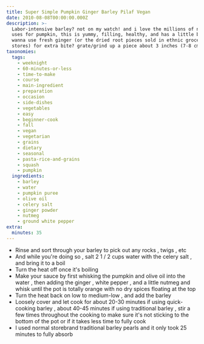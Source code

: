 ```yaml
---
title: Super Simple Pumpkin Ginger Barley Pilaf Vegan
date: 2010-08-08T00:00:00.000Z
description: >-
  Labor-intensive barley? not on my watch! and i love the millions of non-pie
  uses for pumpkin, this is yummy, filling, healthy, and has a little bite.
  wanna use fresh ginger (or the dried root pieces sold in ethnic grocery
  stores) for extra bite? grate/grind up a piece about 3 inches (7-8 cm) long.
taxonomies:
  tags:
    - weeknight
    - 60-minutes-or-less
    - time-to-make
    - course
    - main-ingredient
    - preparation
    - occasion
    - side-dishes
    - vegetables
    - easy
    - beginner-cook
    - fall
    - vegan
    - vegetarian
    - grains
    - dietary
    - seasonal
    - pasta-rice-and-grains
    - squash
    - pumpkin
  ingredients:
    - barley
    - water
    - pumpkin puree
    - olive oil
    - celery salt
    - ginger powder
    - nutmeg
    - ground white pepper
extra:
  minutes: 35
---
```

 - Rinse and sort through your barley to pick out any rocks , twigs , etc
 - And while you're doing so , salt 2 1 / 2 cups water with the celery salt , and bring it to a boil
 - Turn the heat off once it's boiling
 - Make your sauce by first whisking the pumpkin and olive oil into the water , then adding the ginger , white pepper , and a little nutmeg and whisk until the pot is totally orange with no dry spices floating at the top
 - Turn the heat back on low to medium-low , and add the barley
 - Loosely cover and let cook for about 20-30 minutes if using quick-cooking barley , about 40-45 minutes if using traditional barley , stir a few times throughout the cooking to make sure it's not sticking to the bottom of the pot or if it takes less time to fully cook
 - I used normal storebrand traditional barley pearls and it only took 25 minutes to fully absorb
